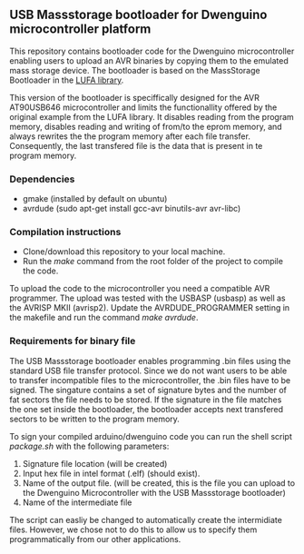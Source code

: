 ## USB Massstorage bootloader for Dwenguino microcontroller platform

This repository contains bootloader code for the Dwenguino microcontroller enabling users to upload an AVR binaries by copying them to the emulated mass storage device. The bootloader is based on the MassStorage Bootloader in the [LUFA library](https://github.com/abcminiuser/lufa). 

This version of the bootloader is speciffically designed for the AVR AT90USB646 microcontroller and limits the functionallity offered by the original example from the LUFA library. It disables reading from the program memory, disables reading and writing of from/to the eprom memory, and always rewrites the the program memory after each file transfer. Consequently, the last transfered file is the data that is present in te program memory. 

### Dependencies

* gmake (installed by default on ubuntu)
* avrdude (sudo apt-get install gcc-avr binutils-avr avr-libc)

### Compilation instructions

* Clone/download this repository to your local machine.
* Run the *make* command from the root folder of the project to compile the code.

To upload the code to the microcontroller you need a compatible AVR programmer. The upload was tested with the USBASP (usbasp) as well as the AVRISP MKII (avrisp2). Update the AVRDUDE_PROGRAMMER setting in the makefile and run the command *make avrdude*.

### Requirements for binary file

The USB Massstorage bootloader enables programming .bin files using the standard USB file transfer protocol. Since we do not want users to be able to transfer incompatible files to the microcontroller, the .bin files have to be signed. The singature contains a set of signature bytes and the number of fat sectors the file needs to be stored. If the signature in the file matches the one set inside the bootloader, the bootloader accepts next transfered sectors to be written to the program memory. 

To sign your compiled arduino/dwenguino code you can run the shell script *package.sh* with the following parameters:

1. Signature file location (will be created)
2. Input hex file in intel format (.elf) (should exist).
3. Name of the output file. (will be created, this is the file you can upload to the Dwenguino Microcontroller with the USB Massstorage bootloader)
4. Name of the intermediate file 


The script can easliy be changed to automatically create the intermidiate files. However, we chose not to do this to allow us to specify them programmatically from our other applications.


